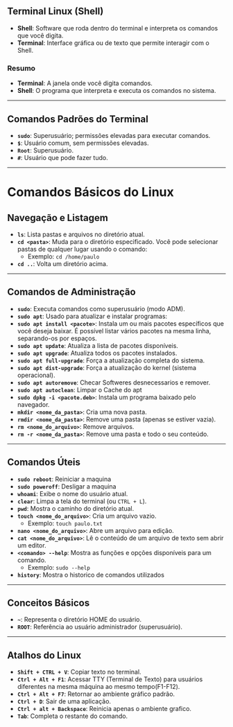 ## Terminal Linux (Shell)

- **Shell**: Software que roda dentro do terminal e interpreta os comandos que você digita.
- **Terminal**: Interface gráfica ou de texto que permite interagir com o Shell.
  
### Resumo

- **Terminal**: A janela onde você digita comandos.
- **Shell**: O programa que interpreta e executa os comandos no sistema.

---

## Comandos Padrões do Terminal

- **`sudo`**: Superusuário; permissões elevadas para executar comandos.
- **`$`**: Usuário comum, sem permissões elevadas.
- **`Root`**: Superusuário.
- **`#`**: Usuário que pode fazer tudo.

---


# Comandos Básicos do Linux

## Navegação e Listagem

- **`ls`**: Lista pastas e arquivos no diretório atual.
- **`cd <pasta>`**: Muda para o diretório especificado. Você pode selecionar pastas de qualquer lugar usando o comando:
  - Exemplo: `cd /home/paulo`
- **`cd ..`**: Volta um diretório acima.

---

## Comandos de Administração

- **`sudo`**: Executa comandos como superusuário (modo ADM).
- **`sudo apt`**: Usado para atualizar e instalar programas:
- **`sudo apt install <pacote>`**: Instala um ou mais pacotes específicos que você deseja baixar. É possível listar vários pacotes na mesma linha, separando-os por espaços.
- **`sudo apt update`**: Atualiza a lista de pacotes disponíveis.
- **`sudo apt upgrade`**: Atualiza todos os pacotes instalados.
- **`sudo apt full-upgrade`**: Força a atualização completa do sistema.
- **`sudo apt dist-upgrade`**: Força a atualização do kernel (sistema operacional).
- **`sudo apt autoremove`**: Checar Softweres desnecessarios e remover.
- **`sudo apt autoclean`**: Limpar o Cache do apt
- **`sudo dpkg -i <pacote.deb>`**: Instala um programa baixado pelo navegador.
- **`mkdir <nome_da_pasta>`**: Cria uma nova pasta.
- **`rmdir <nome_da_pasta>`**: Remove uma pasta (apenas se estiver vazia).
- **`rm <nome_do_arquivo>`**: Remove arquivos.
- **`rm -r <nome_da_pasta>`**: Remove uma pasta e todo o seu conteúdo.

---

## Comandos Úteis
- **`sudo reboot`**: Reiniciar a maquina
- **`sudo poweroff`**: Desligar a maquina
- **`whoami`**: Exibe o nome do usuário atual.
- **`clear`**: Limpa a tela do terminal (ou `CTRL + L`).
- **`pwd`**: Mostra o caminho do diretório atual.
- **`touch <nome_do_arquivo>`**: Cria um arquivo vazio.
  - Exemplo: `touch paulo.txt`
- **`nano <nome_do_arquivo>`**: Abre um arquivo para edição.
- **`cat <nome_do_arquivo>`**: Lê o conteúdo de um arquivo de texto sem abrir um editor.
- **`<comando> --help`**: Mostra as funções e opções disponíveis para um comando.
  - Exemplo: `sudo --help`
- **`history`**: Mostra o historico de comandos utilizados
---

## Conceitos Básicos

- **`~`**: Representa o diretório HOME do usuário.
- **`ROOT`**: Referência ao usuário administrador (superusuário).

---

## Atalhos do Linux

- **`Shift + CTRL + V`**: Copiar texto no terminal.
- **`Ctrl + Alt + F1`**: Acessar TTY (Terminal de Texto) para usuários diferentes na mesma máquina ao mesmo tempo(F1-F12).
- **`Ctrl + Alt + F7`**: Retornar ao ambiente gráfico padrão.
- **`Ctrl + D`**: Sair de uma aplicação.
- **`Ctrl + alt + Backspace`**: Reinicia apenas o ambiente grafico.
- **`Tab`**: Completa o restante do comando.
